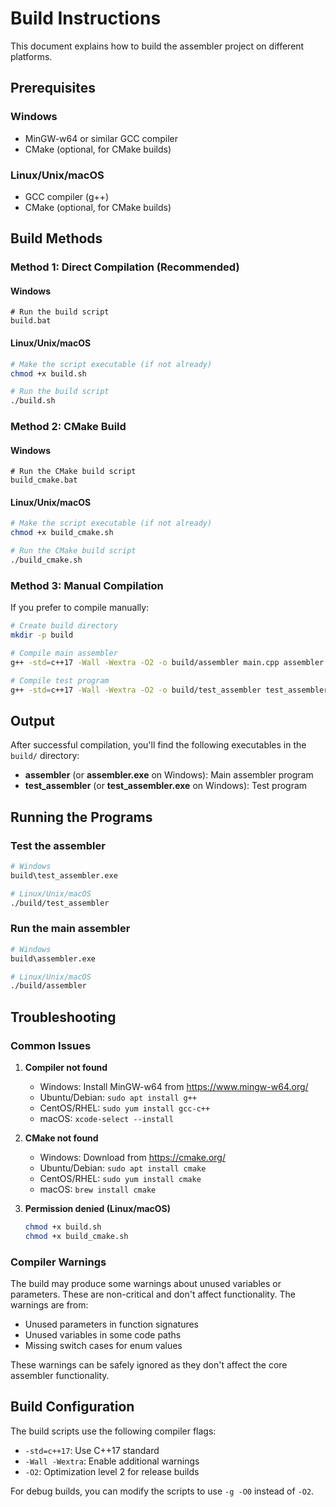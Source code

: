# Build Instructions

This document explains how to build the assembler project on different platforms.

## Prerequisites

### Windows
- MinGW-w64 or similar GCC compiler
- CMake (optional, for CMake builds)

### Linux/Unix/macOS
- GCC compiler (g++)
- CMake (optional, for CMake builds)

## Build Methods

### Method 1: Direct Compilation (Recommended)

#### Windows
```batch
# Run the build script
build.bat
```

#### Linux/Unix/macOS
```bash
# Make the script executable (if not already)
chmod +x build.sh

# Run the build script
./build.sh
```

### Method 2: CMake Build

#### Windows
```batch
# Run the CMake build script
build_cmake.bat
```

#### Linux/Unix/macOS
```bash
# Make the script executable (if not already)
chmod +x build_cmake.sh

# Run the CMake build script
./build_cmake.sh
```

### Method 3: Manual Compilation

If you prefer to compile manually:

```bash
# Create build directory
mkdir -p build

# Compile main assembler
g++ -std=c++17 -Wall -Wextra -O2 -o build/assembler main.cpp assembler.cpp elf.cpp pe.cpp

# Compile test program
g++ -std=c++17 -Wall -Wextra -O2 -o build/test_assembler test_assembler.cpp assembler.cpp elf.cpp pe.cpp
```

## Output

After successful compilation, you'll find the following executables in the `build/` directory:

- **assembler** (or **assembler.exe** on Windows): Main assembler program
- **test_assembler** (or **test_assembler.exe** on Windows): Test program

## Running the Programs

### Test the assembler
```bash
# Windows
build\test_assembler.exe

# Linux/Unix/macOS
./build/test_assembler
```

### Run the main assembler
```bash
# Windows
build\assembler.exe

# Linux/Unix/macOS
./build/assembler
```

## Troubleshooting

### Common Issues

1. **Compiler not found**
   - Windows: Install MinGW-w64 from https://www.mingw-w64.org/
   - Ubuntu/Debian: `sudo apt install g++`
   - CentOS/RHEL: `sudo yum install gcc-c++`
   - macOS: `xcode-select --install`

2. **CMake not found**
   - Windows: Download from https://cmake.org/
   - Ubuntu/Debian: `sudo apt install cmake`
   - CentOS/RHEL: `sudo yum install cmake`
   - macOS: `brew install cmake`

3. **Permission denied (Linux/macOS)**
   ```bash
   chmod +x build.sh
   chmod +x build_cmake.sh
   ```

### Compiler Warnings

The build may produce some warnings about unused variables or parameters. These are non-critical and don't affect functionality. The warnings are from:
- Unused parameters in function signatures
- Unused variables in some code paths
- Missing switch cases for enum values

These warnings can be safely ignored as they don't affect the core assembler functionality.

## Build Configuration

The build scripts use the following compiler flags:
- `-std=c++17`: Use C++17 standard
- `-Wall -Wextra`: Enable additional warnings
- `-O2`: Optimization level 2 for release builds

For debug builds, you can modify the scripts to use `-g -O0` instead of `-O2`.